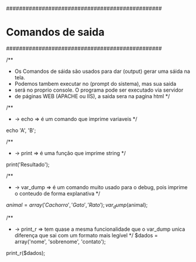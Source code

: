 
################################################
#             Comandos de saida                #
################################################




/**
 *  Os Comandos de sáida são usados para dar (output) gerar uma sáida na tela.
 *  Podemos tambem executar no (prompt do sistema), mas sua saida
 *  será no proprio console. O programa pode ser executado via servidor
 *  de páginas WEB (APACHE ou IIS), a saida sera na pagina html
 */

/**
 * -> echo => é um  comando que imprime variaveis
 */

echo 'A', 'B';


/**
 * -> print => é uma função que imprime string
 */

print('Resultado');

/**
 * -> var_dump => é um comando muito usado para o debug, pois imprime o conteudo de forma explanativa
 */

$animal = array('Cachorro', 'Gato', 'Rato');
var_dump($animal);

/**
 * -> print_r => tem quase a mesma funcionalidade que o var_dump unica diferença que sai com um formato mais legível
 */
$dados = array('nome', 'sobrenome', 'contato');

print_r($dados);
